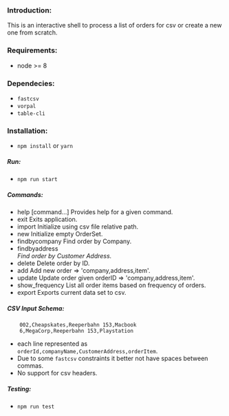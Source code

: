 ### Introduction:

This is an interactive shell to process a list of orders for csv
or create a new one from scratch.

### Requirements:

* node >= 8

### Dependecies:

* `fastcsv`
* `vorpal`
* `table-cli`

### Installation:

* `npm install` or `yarn`

##### Run:

* `npm run start`

##### Commands:

* help [command...]        Provides help for a given command.
* exit                     Exits application.
* import <path>            Initialize using csv file relative path.
* new                      Initialize empty OrderSet.
* findbycompany <company>  Find order by Company.
* findbyaddress <address>  Find order by Customer Address.
* delete <id>              Delete order by ID.
* add <order>              Add new order => 'company,address,item'.
* update <id> <order>      Update order given orderID => 'company,address,item'.
* show_frequency           List all order items based on frequency of orders.
* export <name>            Exports current data set to csv.

##### CSV Input Schema:

```csv
    002,Cheapskates,Reeperbahn 153,Macbook
    6,MegaCorp,Reeperbahn 153,Playstation
``` 
  * each line represented as `orderId,companyName,CustomerAddress,orderItem`.
  * Due to some `fastcsv` constraints it better not have spaces between commas.
  * No support for csv headers.

##### Testing:

* `npm run test`